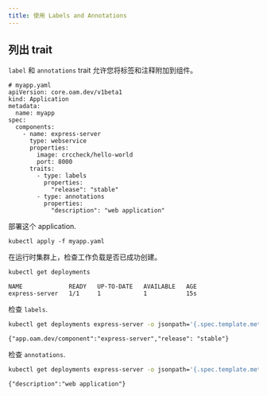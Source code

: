 ```yaml
---
title: 使用 Labels and Annotations
---
```



## 列出 trait

`label` 和 `annotations` trait 允许您将标签和注释附加到组件。

```shell
# myapp.yaml
apiVersion: core.oam.dev/v1beta1
kind: Application
metadata:
  name: myapp
spec:
  components:
    - name: express-server
      type: webservice
      properties:
        image: crccheck/hello-world
        port: 8000
      traits:
        - type: labels
          properties:
            "release": "stable"
        - type: annotations
          properties:
            "description": "web application"
```

部署这个 application.

```shell
kubectl apply -f myapp.yaml
```

在运行时集群上，检查工作负载是否已成功创建。

```bash
kubectl get deployments
```
```console
NAME             READY   UP-TO-DATE   AVAILABLE   AGE
express-server   1/1     1            1           15s
```

检查 `labels`.

```bash
kubectl get deployments express-server -o jsonpath='{.spec.template.metadata.labels}'
```
```console
{"app.oam.dev/component":"express-server","release": "stable"}
```

检查 `annotations`.

```bash
kubectl get deployments express-server -o jsonpath='{.spec.template.metadata.annotations}'
```
```console
{"description":"web application"}
```
